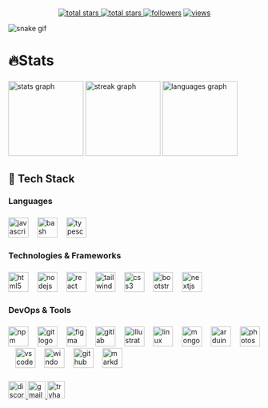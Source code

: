 <br clear="both">

<p align="center">
  <a href="https://github.com/MayBeeGG?tab=repositories&sort=stargazers">
    <img alt="total stars" title="Total stars on GitHub" src="https://custom-icon-badges.herokuapp.com/badge/dynamic/json?logo=star&host=formatted-dynamic-badges.herokuapp.com&formatter=metric&style=for-the-badge&color=55960c&labelColor=488207&label=stars&query=$.stars&url=https://api.github-star-counter.workers.dev/user/MayBeeGG"/>
  </a>
  <a href="https://github.com/MayBeeGG?tab=repositories&sort=stargazers">
    <img alt="total stars" title="Total forks on GitHub" src="https://custom-icon-badges.herokuapp.com/badge/dynamic/json?logo=fork&host=formatted-dynamic-badges.herokuapp.com&formatter=metric&style=for-the-badge&color=ff0013&labelColor=ae1206&label=forks&query=$.forks&url=https://api.github-star-counter.workers.dev/user/MayBeeGG"/>
  </a>
  <a href="https://github.com/MayBeeGG?tab=followers">
    <img alt="followers" title="Follow me on Github" src="https://custom-icon-badges.herokuapp.com/github/followers/MayBeeGG?color=236ad3&labelColor=1155ba&style=for-the-badge&logo=person-add&label=Follow&logoColor=white"/></a>
  <a href="https://github.com/MayBeeGG/Simple-View-Counter">
    <img alt="views" title="GitHub profile views" src="https://komarev.com/ghpvc/?username=MayBeeGG&style=for-the-badge&color=lightgrey"/>
  </a>
</p>

![snake gif](https://github.com/YOUR_USERNAME/YOUR_USERNAME/blob/output/github-contribution-grid-snake.gif)

###

<h1 align="left">🔥Stats</h1>

###

<div>
  <img src="https://github-readme-stats.vercel.app/api?username=MayBeeGG&hide_title=false&hide_rank=false&show_icons=true&include_all_commits=true&count_private=true&disable_animations=false&theme=gotham&locale=en&hide_border=true" height="150" alt="stats graph"  />
  <img src="https://streak-stats.demolab.com?user=MayBeeGG&locale=en&mode=daily&theme=gotham&hide_border=true&border_radius=5" height="150" alt="streak graph"  />
  <img src="https://github-readme-stats.vercel.app/api/top-langs/?username=MayBeeGG&hide_border=true&theme=codeSTACKr&layout=compact" height="150" alt="languages graph"  />
</div>

###

<h2 align="left">🚀 Tech Stack</h2>

###

<h3 align="left">Languages</h3>

###

<div align="left">
  <img src="https://img.shields.io/badge/JavaScript-F7DF1E?logo=javascript&logoColor=black&style=for-the-badge" height="40" alt="javascript logo"  />
  <img width="10" />
  <img src="https://img.shields.io/badge/GNU Bash-4EAA25?logo=gnubash&logoColor=white&style=for-the-badge" height="40" alt="bash logo"  />
  <img width="10" />
  <img src="https://img.shields.io/badge/TypeScript-3178C6?logo=typescript&logoColor=white&style=for-the-badge" height="40" alt="typescript logo"  />
</div>

###

<h3 align="left">Technologies & Frameworks</h3>

###

<div align="left">
  <img src="https://img.shields.io/badge/HTML5-E34F26?logo=html5&logoColor=white&style=for-the-badge" height="40" alt="html5 logo"  />
  <img width="10" />
  <img src="https://img.shields.io/badge/Node.js-339933?logo=nodedotjs&logoColor=white&style=for-the-badge" height="40" alt="nodejs logo"  />
  <img width="10" />
  <img src="https://img.shields.io/badge/React-61DAFB?logo=react&logoColor=black&style=for-the-badge" height="40" alt="react logo"  />
  <img width="10" />
  <img src="https://img.shields.io/badge/Tailwind CSS-06B6D4?logo=tailwindcss&logoColor=black&style=for-the-badge" height="40" alt="tailwindcss logo"  />
  <img width="10" />
  <img src="https://img.shields.io/badge/CSS3-1572B6?logo=css3&logoColor=white&style=for-the-badge" height="40" alt="css3 logo"  />
  <img width="10" />
  <img src="https://img.shields.io/badge/Bootstrap-7952B3?logo=bootstrap&logoColor=white&style=for-the-badge" height="40" alt="bootstrap logo"  />
  <img width="10" />
  <img src="https://img.shields.io/badge/Next.js-000000?logo=nextdotjs&logoColor=white&style=for-the-badge" height="40" alt="nextjs logo"  />
</div>

###

<h3 align="left">DevOps & Tools</h3>

###

<div align="left">
  <img src="https://img.shields.io/badge/npm-CB3837?logo=npm&logoColor=white&style=for-the-badge" height="40" alt="npm logo"  />
  <img width="10" />
  <img src="https://img.shields.io/badge/Git-F05032?logo=git&logoColor=white&style=for-the-badge" height="40" alt="git logo"  />
  <img width="10" />
  <img src="https://img.shields.io/badge/Figma-F24E1E?logo=figma&logoColor=white&style=for-the-badge" height="40" alt="figma logo"  />
  <img width="10" />
  <img src="https://img.shields.io/badge/GitLab-FC6D26?logo=gitlab&logoColor=black&style=for-the-badge" height="40" alt="gitlab logo"  />
  <img width="10" />
  <img src="https://img.shields.io/badge/Adobe Illustrator-FF9A00?logo=adobeillustrator&logoColor=black&style=for-the-badge" height="40" alt="illustrator logo"  />
  <img width="10" />
  <img src="https://img.shields.io/badge/Linux-FCC624?logo=linux&logoColor=black&style=for-the-badge" height="40" alt="linux logo"  />
  <img width="10" />
  <img src="https://img.shields.io/badge/MongoDB-47A248?logo=mongodb&logoColor=white&style=for-the-badge" height="40" alt="mongodb logo"  />
  <img width="10" />
  <img src="https://img.shields.io/badge/Arduino-00979D?logo=arduino&logoColor=white&style=for-the-badge" height="40" alt="arduino logo"  />
  <img width="10" />
  <img src="https://img.shields.io/badge/Adobe Photoshop-31A8FF?logo=adobephotoshop&logoColor=black&style=for-the-badge" height="40" alt="photoshop logo"  />
  <img width="10" />
  <img src="https://img.shields.io/badge/Visual Studio Code-007ACC?logo=visualstudiocode&logoColor=white&style=for-the-badge" height="40" alt="vscode logo"  />
  <img width="10" />
  <img src="https://img.shields.io/badge/Windows-0078D6?logo=windows&logoColor=white&style=for-the-badge" height="40" alt="windows8 logo"  />
  <img width="10" />
  <img src="https://img.shields.io/badge/GitHub-181717?logo=github&logoColor=white&style=for-the-badge" height="40" alt="github logo"  />
  <img width="10" />
  <img src="https://img.shields.io/badge/Markdown-000000?logo=markdown&logoColor=white&style=for-the-badge" height="40" alt="markdown logo"  />
</div>

###

<div align="left">
  <a href="https://discordapp.com/users/802100311850221588" target="_blank">
    <img src="https://img.shields.io/static/v1?message=Discord&logo=discord&label=&color=7289DA&logoColor=white&labelColor=&style=for-the-badge" height="35" alt="discord logo"  />
  </a>
  <a href="mailto:julian.nott01@gmail.com" target="_blank">
    <img src="https://img.shields.io/static/v1?message=Gmail&logo=gmail&label=&color=D14836&logoColor=white&labelColor=&style=for-the-badge" height="35" alt="gmail logo"  />
  </a>
  <a href="https://tryhackme.com/p/Julian.Nott" target="_blank">
    <img src="https://img.shields.io/static/v1?message=TryHackMe&logo=tryhackme&label=&color=000000&logoColor=white&labelColor=&style=for-the-badge" height="35" alt="tryhackme logo"  />
  </a>
</div>

###

